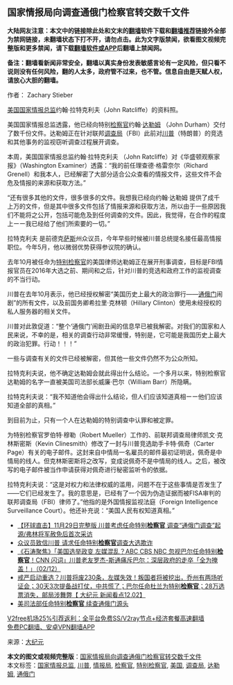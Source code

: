  <h2>国家情报局向调查通俄门检察官转交数千文件</h2> <p class="notice"><b>大陆网友注意：本文中的链接除此处和文末的<a href="https://github.com/bannedbook/fanqiang" >翻墙</a>软件下载和<a href="https://github.com/killgcd/justmysocks/blob/master/README.md">翻墙推荐</a>链接外全部为禁网链接，未翻墙状态下打不开，请勿点击。此为文字版禁闻，欲看图文视频完整版和更多禁闻，请下载<a href="https://github.com/bannedbook/fanqiang">翻墙软件或APP</a>后翻墙上禁闻网。</p><p>备注：翻墙看新闻非常安全，翻墙以真实身份发表敏感言论有一定风险，但只看不说则没有任何风险，翻的人太多，政府管不过来，也不管。信息自由是天赋人权，请放心大胆的翻墙。</b></p>  <div class="entry"> <p>作者： Zachary Stieber</p> <p> <a href="https://www.bannedbook.org/bnews/tag/%e7%be%8e%e5%9b%bd/" class="st_tag internal_tag" rel="tag" title="标签 美国 下的日志">美国</a><a href="https://www.bannedbook.org/bnews/tag/%E5%9B%BD%E5%AE%B6%E6%83%85%E6%8A%A5%E6%80%BB%E7%9B%91/" class="st_tag internal_tag" rel="tag" title="标签 国家情报总监 下的日志">国家情报总监</a>约翰·拉特克利夫（John Ratcliffe）的资料照。</p> <p>美国国家情报总监透露，他已经向特别<a href="https://www.bannedbook.org/bnews/tag/%e6%a3%80%e5%af%9f%e5%ae%98/" class="st_tag internal_tag" rel="tag" title="标签 检察官 下的日志">检察官</a>约翰·<a href="https://www.bannedbook.org/bnews/tag/%E8%BE%BE%E5%8B%92%E5%A7%86/" class="st_tag internal_tag" rel="tag" title="标签 达勒姆 下的日志">达勒姆</a> （John Durham）交付了数千份文件。达勒姆正在针对联邦<a href="https://www.bannedbook.org/bnews/tag/%E8%B0%83%E6%9F%A5%E5%B1%80/" class="st_tag internal_tag" rel="tag" title="标签 调查局 下的日志">调查局</a>（FBI）此前对<a href="https://www.bannedbook.org/bnews/tag/%e5%b7%9d%e6%99%ae/" class="st_tag internal_tag" rel="tag" title="标签 川普 下的日志">川普</a>（特朗普）的竞选和其他事务的监视窃听调查过程展开调查。</p> <p>本周，美国国家情报总监约翰·拉特克利夫 （John Ratcliffe）对《华盛顿观察家报》（Washington Examiner）透露：“我的前任理查德·格雷奈尔（Richard Grenell）和我本人，已经解密了大部分适合公众查看的情报文件，这些文件不会危及情报的来源和获取方法。”</p> <p>“还有很多其他的文件，很多很多的文件。我想我已经向约翰·达勒姆 提供了成千上万的文件，但是其中很多文件包括了情报来源和获取方法，所以由于一些原因我们不能将之公开，包括可能危及到任何调查的文件。因此，我觉得，在合作的程度上ーー我已经给了他们所索要的一切。”</p>  <p>拉特克利夫 是前德克<span class='wp_keywordlink'><a href="https://www.bannedbook.org/forum5/topic42.html" title="萨斯、诚信与自救" target="_blank">萨斯</a></span>州众议员，今年早些时候被川普总统提名接任最高情报职位。今年5月，他以微弱优势获得参议院的确认。</p> <p>去年10月被任命为<a href="https://www.bannedbook.org/bnews/tag/%E7%89%B9%E5%88%AB%E6%A3%80%E5%AF%9F%E5%AE%98/" class="st_tag internal_tag" rel="tag" title="标签 特别检察官 下的日志">特别检察官</a>的美国律师达勒姆正在展开刑事调查，目标是FBI情报官员在2016年大选之前、期间和之后，针对川普的竞选和政府工作的监视调查的不当行动。</p> <p>川普在去年10月表示，他已经授权解密“美国历史上最大的政治罪行——<a href="https://www.bannedbook.org/bnews/tag/%e9%80%9a%e4%bf%84%e9%97%a8/" class="st_tag internal_tag" rel="tag" title="标签 通俄门 下的日志">通俄门</a>闹剧”的所有文件，以及前国务卿希拉里·克林顿（Hillary Clinton）使用未经授权的私人服务器的相关文件。</p> <p>川普对此敦促道：“整个‘通俄门’闹剧丑闻的信息早已被我解密。对我们的国家和人民来说，不幸的是，相关的调查行动非常缓慢，特别是，它可能是我国历史上最大的政治犯罪。行动！！！”</p> <p>一些与调查有关的文件已经被解密，但其他一些文件仍然不为公众所知。</p>  <p>拉特克利夫说，他不确定达勒姆会就此得出什么结论。一个多月以来，特别检察官达勒姆的名字一直被美国司法部长威廉·巴尔（William Barr）所隐瞒。</p> <p>拉特克利夫说：“我不知道他会得出什么结论，但人们应该知道真相ーー他们应该知道全部的真相。”</p> <p>到目前为止，只有一个人在达勒姆的特别调查中认罪和被定罪。</p> <p>为特别检察官罗伯特·穆勒（Robert Mueller）工作的、前联邦调查局律师凯文·克林斯密斯（Kevin Clinesmith）修改了一封与川普竞选助手卡特·佩奇（Carter Page）有关的电子邮件。这封来自中情局一名雇员的邮件最初证明说，佩奇是中情局的线人。但克林斯密斯将之改写，变成说佩奇不是中情局的线人。之后，被改写的电子邮件被当作申请获得对佩奇进行秘密监听令的依据。</p> <p>拉特克利夫说：“这是对权力和法律权威的滥用，问题不在于这些事情是否发生了——它们已经发生了。我的意思是，已经有了一个因为伪造证据而被FISA审判的联邦调查局（FBI）律师了。”他指的是外国情报监视法庭（Foreign Intelligence Surveillance Court）。他还补充说：“美国人民有权知道真相。”</p>  <ul class='op-related-articles' title='相关阅读'> <li><a href='https://www.bannedbook.org/bnews/bannedvideo/20201205/1442297.html' target='_blank'>【环球直击】11月29日完整版  川普考虑任命特别<b>检察官</b> 调查“通俄门调查”起源/弗林将军赦免后首次采访</a></li> <li><a href='https://www.bannedbook.org/bnews/comments/20201205/1442277.html' target='_blank'>众议员致信川普 请求任命特别<b>检察官</b>调查大选欺诈</a></li> <li><a href='https://www.bannedbook.org/bnews/bannedvideo/20201203/1441338.html' target='_blank'>《石涛聚焦》「美国选举政变 左媒混乱？ABC CBS NBC 忽视巴尔任命特别<b>检察官</b>！CNN 闪词」川普老友罗杰-斯通痛斥巴尔：深层政府的走卒「全为掩盖！」（02/12）</a></li> <li><a href='https://www.bannedbook.org/bnews/bannedvideo/20201203/1441250.html' target='_blank'>戒严启动重选？川普将废230条，左媒失效！叛国者将被挖出，乔州有两场听证会；30天3次提备战打仗，中共慌了；巴尔任命杜兰为特别<b>检察官</b>；28万选票消失，邮局涉舞弊【 大纪元 新闻看点12.02】</a></li> <li><a href='https://www.bannedbook.org/bnews/taiwannews/20201203/1441225.html' target='_blank'>美司法部任命特别<b>检察官</b> 续查通俄门源头</a></li> </ul> <p class="texttj"> <a href="https://www.bannedbook.org/forum23/topic22702.html" target="_blank">V2free机场25%引荐返利：全平台免费SS/V2ray节点+经济套餐高速翻墙</a><br/> <a href="https://github.com/bannedbook/fanqiang/wiki/%E7%A6%81%E9%97%BB%E7%BD%91%E5%AE%89%E5%8D%93%E7%BF%BB%E5%A2%99%E6%96%B0%E9%97%BBAPP" target="_blank">免费PC翻墙、安卓VPN翻墙APP</a></p><p> 来源：<span class='wp_keywordlink_affiliate'><a href="http://www.epochtimes.com/" title="大纪元" target="_blank">大纪元</a></span> </p><a name='sharetosocial'></a>       <div><b>本文的图文或视频完整版</b>：<a href='https://www.bannedbook.org/bnews/cbnews/20201206/1442988.html'>国家情报局向调查通俄门检察官转交数千文件</a></div>  </div><!--END ENTRY--> <div class="postfooter"> <div>本文标签：<a href="https://www.bannedbook.org/bnews/tag/%E5%9B%BD%E5%AE%B6%E6%83%85%E6%8A%A5%E6%80%BB%E7%9B%91/" rel="tag">国家情报总监</a>, <a href="https://www.bannedbook.org/bnews/tag/%e5%b7%9d%e6%99%ae/" rel="tag">川普</a>, <a href="https://www.bannedbook.org/bnews/tag/%E6%83%85%E6%8A%A5%E5%B1%80/" rel="tag">情报局</a>, <a href="https://www.bannedbook.org/bnews/tag/%e6%a3%80%e5%af%9f%e5%ae%98/" rel="tag">检察官</a>, <a href="https://www.bannedbook.org/bnews/tag/%E7%89%B9%E5%88%AB%E6%A3%80%E5%AF%9F%E5%AE%98/" rel="tag">特别检察官</a>, <a href="https://www.bannedbook.org/bnews/tag/%e7%be%8e%e5%9b%bd/" rel="tag">美国</a>, <a href="https://www.bannedbook.org/bnews/tag/%E8%B0%83%E6%9F%A5%E5%B1%80/" rel="tag">调查局</a>, <a href="https://www.bannedbook.org/bnews/tag/%E8%BE%BE%E5%8B%92%E5%A7%86/" rel="tag">达勒姆</a>, <a href="https://www.bannedbook.org/bnews/tag/%e9%80%9a%e4%bf%84%e9%97%a8/" rel="tag">通俄门</a></div>  </div><!--END POSTFOOTER--> 